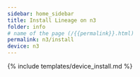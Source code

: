 ```yaml
---
sidebar: home_sidebar
title: Install Lineage on n3
folder: info
# name of the page (/{{permalink}}.html)
permalink: n3/install
device: n3
---
```

{% include templates/device_install.md %}
